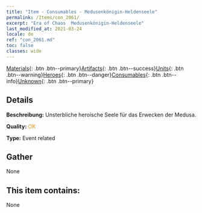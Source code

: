 ```yaml
---
title: "Item - Consumables - Medusenkönigin-Heldenseele"
permalink: /Items/con_2061/
excerpt: "Era of Chaos  Medusenkönigin-Heldenseele"
last_modified_at: 2021-03-24
locale: de
ref: "con_2061.md"
toc: false
classes: wide
---
```

 [Materials](/de/Items/){: .btn .btn--primary}[Artifacts](/de/Items/Artifacts/){: .btn .btn--success}[Units](/de/Items/Units/){: .btn .btn--warning}[Heroes](/de/Items/Heroes/){: .btn .btn--danger}[Consumables](/de/Items/Consumables/){: .btn .btn--info}[Unknown](/de/Items/Unknown/){: .btn .btn--primary}

## Details
 **Beschreibung:** Unsterbliche heroische Seele für das Erwecken der Medusa.

 **Quality:** <span style="color: #FF8C00">OK</span>

 **Type:** Event related

## Gather

  None

## This item contains:

  None


